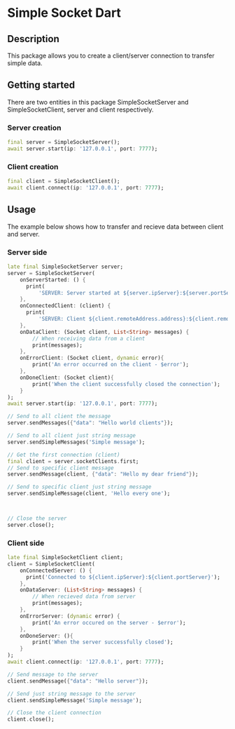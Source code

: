 # Simple Socket Dart

## Description


This package allows you to create a client/server connection to transfer simple data.

## Getting started

There are two entities in this package SimpleSocketServer and SimpleSocketClient, server and client respectively.

### Server creation
```dart
final server = SimpleSocketServer();
await server.start(ip: '127.0.0.1', port: 7777);
```

### Client creation
```dart
final client = SimpleSocketClient();
await client.connect(ip: '127.0.0.1', port: 7777);
```

## Usage

The example below shows how to transfer and recieve data between client and server.

### Server side
```dart
late final SimpleSocketServer server;
server = SimpleSocketServer(
    onServerStarted: () {
      print(
          'SERVER: Server started at ${server.ipServer}:${server.portServer}');
    },
    onConnectedClient: (client) {
      print(
          'SERVER: Client ${client.remoteAddress.address}:${client.remotePort} connected');
    },
    onDataClient: (Socket client, List<String> messages) {
        // When receiving data from a client
        print(messages);
    },
    onErrorClient: (Socket client, dynamic error){
        print('An error occurred on the client - $error');
    },
    onDoneClient: (Socket client){
        print('When the client successfully closed the connection');
    }
);
await server.start(ip: '127.0.0.1', port: 7777);

// Send to all client the message
server.sendMessages({"data": "Hello world clients"});

// Send to all client just string message
server.sendSimpleMessages('Simple message');

// Get the first connection (client)
final client = server.socketClients.first;
// Send to specific client message
server.sendMessage(client, {"data": "Hello my dear friend"});

// Send to specific client just string message
server.sendSimpleMessage(client, 'Hello every one');



// Close the server
server.close();
```

### Client side
```dart
late final SimpleSocketClient client;
client = SimpleSocketClient(
    onConnectedServer: () {
      print('Connected to ${client.ipServer}:${client.portServer}');
    },
    onDataServer: (List<String> messages) {
        // When recieved data from server
        print(messages);
    },
    onErrorServer: (dynamic error) {
        print('An error occured on the server - $error');
    },
    onDoneServer: (){
        print('When the server successfully closed');
    }
);
await client.connect(ip: '127.0.0.1', port: 7777);

// Send message to the server
client.sendMessage({"data": "Hello server"});

// Send just string message to the server
client.sendSimpleMessage('Simple message');

// Close the client connection
client.close();
```
